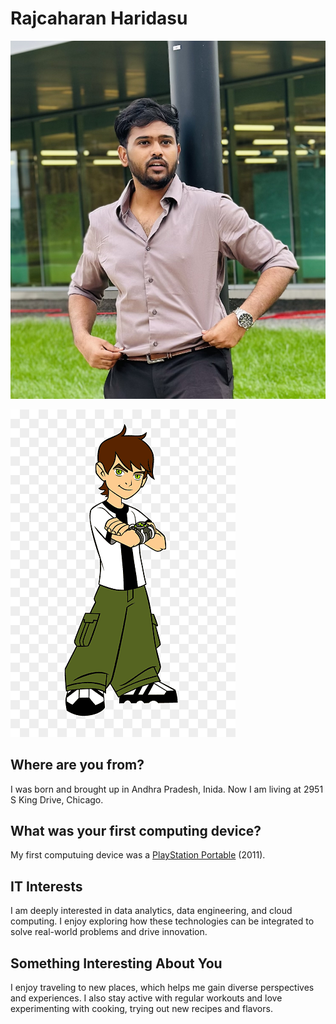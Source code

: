# Rajcaharan Haridasu

![*Picture of me*](./images/IMG_0793.jpeg "Picture of me")

![*Picture that describes me*](./images/Ben-10.png "Picture that describes me")

## Where are you from?

I was born and brought up in Andhra Pradesh, Inida. Now I am living at 2951 S King Drive, Chicago.

## What was your first computing device?

My first computuing device was a [PlayStation Portable](https://en.wikipedia.org/wiki/PlayStation_Portable "Wikipedia articleb for PSP") (2011).

## IT Interests

I am deeply interested in data analytics, data engineering, and cloud computing. I enjoy exploring how these technologies can be integrated to solve real-world problems and drive innovation.

## Something Interesting About You

I enjoy traveling to new places, which helps me gain diverse perspectives and experiences. I also stay active with regular workouts and love experimenting with cooking, trying out new recipes and flavors.